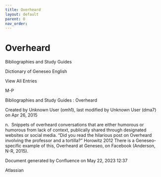 ```yaml
---
title: Overheard
layout: default
parent: O
nav_order:
---
```


# Overheard

Bibliographies and Study Guides

Dictionary of Geneseo English

View All Entries

M-P

Bibliographies and Study Guides : Overheard

Created by  Unknown User (omh1), last modified by  Unknown User (dma7) on Apr 26, 2015

n.  Snippets of overheard conversations that are either humorous or humorous from lack of context, publically shared through designated websites or social media. “Did you read the hilarious post on Overheard involving the professor and a tortilla?” Horowitz 2012 There is a Geneseo-specific example of this, Overheard at Geneseo, on Facebook (Anderson, N-R, 2015).

Document generated by Confluence on May 22, 2023 12:37

Atlassian

